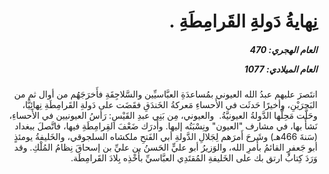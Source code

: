 <h1 dir="rtl">نِهايةُ دَولةِ القَرامِطَةِ .</h1>

<h5 dir="rtl">العام الهجري:  470

العام الميلادي: 1077

</h5>

<p dir="rtl">انتَصرَ عليهم عبدُ الله العيوني بمُساعدَةِ العبَّاسيِّين والسَّلاجِقَةِ فأَخرَجَهُم من أوال ثم من البَحرَيْنِ، وأخيرًا حَدثَت في الأَحساءِ مَعركةُ الخَندَقِ فقَضَت على دَولةِ القَرامِطَةِ نِهائِيًّا، وحَلَّت مَحِلَّها الدَّولةُ العيونيَّةُ.  والعيوني، مِن بَنِي عبدِ القَيْسِ: رَأسُ العيونيين في الأَحساءِ، نَشأَ بها، في مشارف "العيون" ونِسْبَتُه إليها. وأَدرَك ضَعْفَ القِرامِطَةِ فيها، فاتَّصلَ ببغداد (سَنةَ 466هـ) وشَرحَ أَمرَهم لِجَلالِ الدَّولةِ أبي الفَتحِ ملكشاه السلجوقي، والخَليفةُ يومئذٍ أبو جَعفرٍ القائمُ بأَمرِ الله، والوَزيرُ أبو عليٍّ الحَسنُ بن عليِّ بن إسحاقَ نِظامُ المُلْكِ.
وقد وَرَدَ كِتابُ ارتق بك على الخَليفةِ المُقتَدِي العبَّاسيِّ بأَخْذِه بِلادَ القَرامِطَة.</p></br>
